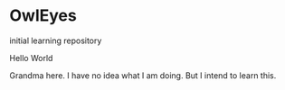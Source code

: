 # OwlEyes
initial learning repository

Hello World

Grandma here.  I have no idea what I am doing.  But I intend to learn this.

